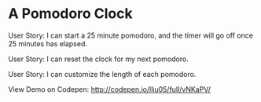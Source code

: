 # A Pomodoro Clock

User Story: I can start a 25 minute pomodoro, and the timer will go off once 25 minutes has elapsed.

User Story: I can reset the clock for my next pomodoro.

User Story: I can customize the length of each pomodoro.

View Demo on Codepen: http://codepen.io/lliu05/full/vNKaPV/
